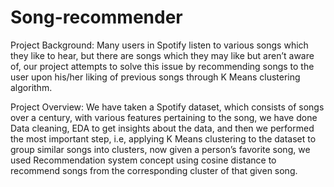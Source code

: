 # Song-recommender

Project Background: Many users in Spotify listen to various songs which they like to hear,
but there are songs which they may like but aren’t aware of, our project attempts to solve this
issue by recommending songs to the user upon his/her liking of previous songs through K
Means clustering algorithm.

Project Overview: We have taken a Spotify dataset, which consists of songs over a century,
with various features pertaining to the song, we have done Data cleaning, EDA to get insights
about the data, and then we performed the most important step, i.e, applying K Means
clustering to the dataset to group similar songs into clusters, now given a person’s favorite song,
we used Recommendation system concept using cosine distance to recommend songs from the
corresponding cluster of that given song.
